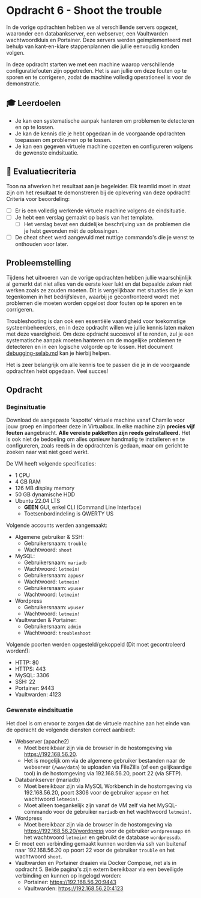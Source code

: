 # Opdracht 6 - Shoot the trouble

In de vorige opdrachten hebben we al verschillende servers opgezet, waaronder een databankserver, een webserver, een Vaultwarden wachtwoordkluis en Portainer. Deze servers werden geïmplementeerd met behulp van kant-en-klare stappenplannen die jullie eenvoudig konden volgen.

In deze opdracht starten we met een machine waarop verschillende configuratiefouten zijn opgetreden. Het is aan jullie om deze fouten op te sporen en te corrigeren, zodat de machine volledig operationeel is voor de demonstratie.

## :mortar_board: Leerdoelen

- Je kan een systematische aanpak hanteren om problemen te detecteren en op te lossen.
- Je kan de kennis die je hebt opgedaan in de voorgaande opdrachten toepassen om problemen op te lossen.
- Je kan een gegeven virtuele machine opzetten en configureren volgens de gewenste eindsituatie.

## :memo: Evaluatiecriteria

Toon na afwerken het resultaat aan je begeleider. Elk teamlid moet in staat zijn om het resultaat te demonstreren bij de oplevering van deze opdracht! Criteria voor beoordeling:

- [ ] Er is een volledig werkende virtuele machine volgens de eindsituatie.
- [ ] Je hebt een verslag gemaakt op basis van het template.
  - [ ] Het verslag bevat een duidelijke beschrijving van de problemen die je hebt gevonden mét de oplossingen.
- [ ] De cheat sheet werd aangevuld met nuttige commando's die je wenst te onthouden voor later.

## Probleemstelling

Tijdens het uitvoeren van de vorige opdrachten hebben jullie waarschijnlijk al gemerkt dat niet alles van de eerste keer lukt en dat bepaalde zaken niet werken zoals ze zouden moeten. Dit is vergelijkbaar met situaties die je kan tegenkomen in het bedrijfsleven, waarbij je geconfronteerd wordt met problemen die moeten worden opgelost door fouten op te sporen en te corrigeren.

Troubleshooting is dan ook een essentiële vaardigheid voor toekomstige systeembeheerders, en in deze opdracht willen we jullie kennis laten maken met deze vaardigheid. Om deze opdracht succesvol af te ronden, zul je een systematische aanpak moeten hanteren om de mogelijke problemen te detecteren en in een logische volgorde op te lossen. Het document [debugging-selab.md](../cheat-sheets/debugging-selab.md) kan je hierbij helpen.

Het is zeer belangrijk om alle kennis toe te passen die je in de voorgaande opdrachten hebt opgedaan. Veel succes!

## Opdracht

### Beginsituatie

Download de aangepaste 'kapotte' virtuele machine vanaf Chamilo voor jouw groep en importeer deze in Virtualbox. In elke machine zijn **precies vijf fouten** aangebracht. **Alle vereiste pakketten zijn reeds geïnstalleerd.** Het is ook niet de bedoeling om alles opnieuw handmatig te installeren en te configureren, zoals reeds in de opdrachten is gedaan, maar om gericht te zoeken naar wat niet goed werkt.

De VM heeft volgende specificaties:

- 1 CPU
- 4 GB RAM
- 126 MB display memory
- 50 GB dynamische HDD
- Ubuntu 22.04 LTS
  - **GEEN** GUI, enkel CLI (Command Line Interface)
  - Toetsenbordindeling is QWERTY US

Volgende accounts werden aangemaakt:

- Algemene gebruiker & SSH:
  - Gebruikersnaam: `trouble`
  - Wachtwoord: `shoot`
- MySQL:
  - Gebruikersnaam: `mariadb`
  - Wachtwoord: `letmein!`
  - Gebruikersnaam: `appusr`
  - Wachtwoord: `letmein!`
  - Gebruikersnaam: `wpuser`
  - Wachtwoord: `letmein!`
- Wordpress
  - Gebruikersnaam: `wpuser`
  - Wachtwoord: `letmein!`
- Vaultwarden & Portainer:
  - Gebruikersnaam: `admin`
  - Wachtwoord: `troubleshoot`

Volgende poorten werden opgesteld/gekoppeld (Dit moet gecontroleerd worden!):

- HTTP: 80
- HTTPS: 443
- MySQL: 3306
- SSH: 22
- Portainer: 9443
- Vaultwarden: 4123

### Gewenste eindsituatie

Het doel is om ervoor te zorgen dat de virtuele machine aan het einde van de opdracht de volgende diensten correct aanbiedt:

- Webserver (apache2)
  - Moet bereikbaar zijn via de browser in de hostomgeving via <https://192.168.56.20>.
  - Het is mogelijk om via de algemene gebruiker bestanden naar de webserver (`/www/data`) te uploaden via FileZilla (of een gelijkaardige tool) in de hostomgeving via 192.168.56.20, poort 22 (via SFTP).
- Databankserver (mariadb)
  - Moet bereikbaar zijn via MySQL Workbench in de hostomgeving via 192.168.56.20, poort 3306 voor de gebruiker `appusr` en het wachtwoord `letmein!`.
  - Moet alleen toegankelijk zijn vanaf de VM zelf via het MySQL-commando voor de gebruiker `mariadb` en het wachtwoord `letmein!`.
- Wordpress
  - Moet bereikbaar zijn via de browser in de hostomgeving via <https://192.168.56.20/wordpress> voor de gebruiker `wordpressapp` en het wachtwoord `letmein!` en gebruikt de database `wordpressdb`.
- Er moet een verbinding gemaakt kunnen worden via ssh van buitenaf naar 192.168.56.20 op poort 22 voor de gebruiker `trouble` en het wachtwoord `shoot`.
- Vaultwarden en Portainer draaien via Docker Compose, net als in opdracht 5. Beide pagina's zijn extern bereikbaar via een beveiligde verbinding en kunnen op ingelogd worden:
  - Portainer: <https://192.168.56.20:9443>
  - Vaultwarden: <https://192.168.56.20:4123>
